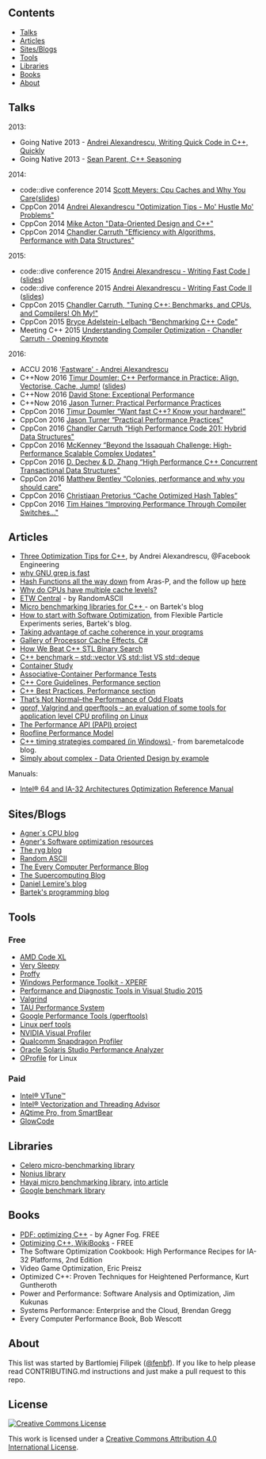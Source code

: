
## Contents
* [Talks](#Talks)
* [Articles](#articles)
* [Sites/Blogs](#sitesblogs)
* [Tools](#tools)
* [Libraries](#libraries)
* [Books](#books)
* [About](#about)

## Talks

2013:

* Going Native 2013 - [Andrei Alexandrescu, Writing Quick Code in C++, Quickly](https://www.youtube.com/watch?v=MvFj8qo1iuA)
* Going Native 2013 - [Sean Parent, C++ Seasoning](https://www.youtube.com/watch?v=qH6sSOr-yk8)

2014:

* code::dive conference 2014 [Scott Meyers: Cpu Caches and Why You Care](https://www.youtube.com/watch?v=WDIkqP4JbkE)([slides](http://www.aristeia.com/TalkNotes/codedive-CPUCachesHandouts.pdf))
* CppCon 2014 [Andrei Alexandrescu "Optimization Tips - Mo' Hustle Mo' Problems"](https://www.youtube.com/watch?v=Qq_WaiwzOtI)
* CppCon 2014 [Mike Acton "Data-Oriented Design and C++" ](https://www.youtube.com/watch?v=rX0ItVEVjHc)
* CppCon 2014 [Chandler Carruth "Efficiency with Algorithms, Performance with Data Structures"](https://www.youtube.com/watch?v=fHNmRkzxHWs)

2015:

* code::dive conference 2015 [Andrei Alexandrescu - Writing Fast Code I](https://www.youtube.com/watch?v=vrfYLlR8X8k) ([slides](http://codedive.pl/wp-content/uploads/2016/01/FastCode-handouts.pdf))
* code::dive conference 2015 [Andrei Alexandrescu - Writing Fast Code II](https://www.youtube.com/watch?v=9tvbz8CSI8M) ([slides](http://codedive.pl/wp-content/uploads/2016/01/FastCode-handouts.pdf))
* CppCon 2015 [Chandler Carruth, "Tuning C++: Benchmarks, and CPUs, and Compilers! Oh My!"](https://www.youtube.com/watch?v=nXaxk27zwlk)
* CppCon 2015 [Bryce Adelstein-Lelbach “Benchmarking C++ Code"](https://www.youtube.com/watch?v=zWxSZcpeS8Q)
* Meeting C++ 2015 [Understanding Compiler Optimization - Chandler Carruth - Opening Keynote](https://www.youtube.com/watch?v=FnGCDLhaxKU)

2016:

* ACCU 2016 ['Fastware' - Andrei Alexandrescu](https://www.youtube.com/watch?v=AxnotgLql0k)
* C++Now 2016 [Timur Doumler: C++ Performance in Practice: Align, Vectorise, Cache, Jump!](https://www.youtube.com/watch?v=c-hZpChQKe0) ([slides](https://github.com/boostcon/cppnow_presentations_2016/blob/master/03_friday/cpp_performance_in_practice_align_vectorise_cache_jump.pdf))
* C++Now 2016 [David Stone: Exceptional Performance](https://www.youtube.com/watch?v=0_FQIDEf7_Q)
* C++Now 2016 [Jason Turner: Practical Performance Practices](https://www.youtube.com/watch?v=lNnBExDoNSQ)
* CppCon 2016 [Timur Doumler “Want fast C++? Know your hardware!" ](https://www.youtube.com/watch?v=BP6NxVxDQIs)
* CppCon 2016 [Jason Turner “Practical Performance Practices" ](https://www.youtube.com/watch?v=uzF4u9KgUWI)
* CppCon 2016 [Chandler Carruth “High Performance Code 201: Hybrid Data Structures" ](https://www.youtube.com/watch?v=vElZc6zSIXM)
* CppCon 2016 [McKenney “Beyond the Issaquah Challenge: High-Performance Scalable Complex Updates"](https://www.youtube.com/watch?v=qcD2Zj9GgI4)
* CppCon 2016 [D. Dechev & D. Zhang “High Performance C++ Concurrent Transactional Data Structures"](https://www.youtube.com/watch?v=uDNb8JL0vv8)
* CppCon 2016 [Matthew Bentley “Colonies, performance and why you should care" ](https://www.youtube.com/watch?v=wBER1R8YyGY)
* CppCon 2016 [Christiaan Pretorius “Cache Optimized Hash Tables” ](https://www.youtube.com/watch?v=aXj_DsIx1xs)
* CppCon 2016 [Tim Haines “Improving Performance Through Compiler Switches..." ](https://www.youtube.com/watch?v=w5Z4JlMJ1VQ)

## Articles
 
* [Three Optimization Tips for C++](https://www.facebook.com/notes/facebook-engineering/three-optimization-tips-for-c/10151361643253920/), by Andrei Alexandrescu, @Facebook Engineering
* [why GNU grep is fast](https://lists.freebsd.org/pipermail/freebsd-current/2010-August/019310.html)
* [Hash Functions all the way down](http://aras-p.info/blog/2016/08/02/Hash-Functions-all-the-way-down/) from Aras-P, and the follow up [here](http://aras-p.info/blog/2016/08/09/More-Hash-Function-Tests/)
* [Why do CPUs have multiple cache levels?](https://fgiesen.wordpress.com/2016/08/07/why-do-cpus-have-multiple-cache-levels/)
* [ETW Central](https://randomascii.wordpress.com/2015/09/24/etw-central/) - by RandomASCII
* [Micro benchmarking libraries for C++ ](http://www.bfilipek.com/2016/01/micro-benchmarking-libraries-for-c.html) - on Bartek's blog
* [How to start with Software Optimization](http://www.bfilipek.com/2014/07/flexible-particle-system-how-to-start.html), from Flexible Particle Experiments series, Bartek's blog.
* [Taking advantage of cache coherence in your programs](http://supercomputingblog.com/optimization/taking-advantage-of-cache-coherence-in-your-programs/)
* [Gallery of Processor Cache Effects, C#](http://igoro.com/archive/gallery-of-processor-cache-effects/)
* [How We Beat C++ STL Binary Search](https://realm.io/news/how-we-beat-cpp-stl-binary-search/)
* [C++ benchmark – std::vector VS std::list VS std::deque](http://baptiste-wicht.com/posts/2012/12/cpp-benchmark-vector-list-deque.html)
* [Container Study](http://www.joshbarczak.com/blog/?p=525)
* [Associative-Container Performance Tests](https://gcc.gnu.org/onlinedocs/libstdc++/ext/pb_ds/assoc_performance_tests.html)
* [C++ Core Guidelines, Performance section](http://isocpp.github.io/CppCoreGuidelines/CppCoreGuidelines#S-performance)
* [C++ Best Practices, Performance section](https://lefticus.gitbooks.io/cpp-best-practices/content/08-Considering_Performance.html)
* [That’s Not Normal–the Performance of Odd Floats](https://randomascii.wordpress.com/2012/05/20/thats-not-normalthe-performance-of-odd-floats/)
* [gprof, Valgrind and gperftools – an evaluation of some tools for application level CPU profiling on Linux](http://gernotklingler.com/blog/gprof-valgrind-gperftools-evaluation-tools-application-level-cpu-profiling-linux/)
* [The Performance API (PAPI) project](http://icl.cs.utk.edu/papi/overview/index.html)
* [Roofline Performance Model](https://crd.lbl.gov/departments/computer-science/PAR/research/roofline/)
* [C++ timing strategies compared (in Windows) ](http://baremetalcode.blogspot.com/2011/10/c-timing-strategies-compared-in-windows.html) - from baremetalcode blog.
* [Simply about complex - Data Oriented Design by example](https://nikitablack.github.io/2017/02/02/Data-Oriented-Design-by-example.html)

Manuals:

* [Intel® 64 and IA-32 Architectures Optimization Reference Manual](http://www.intel.com/content/www/us/en/architecture-and-technology/64-ia-32-architectures-optimization-manual.html)

## Sites/Blogs

* [Agner`s CPU blog](http://www.agner.org/optimize/blog/)
* [Agner's Software optimization resources](http://www.agner.org/optimize/)
* [The ryg blog](https://fgiesen.wordpress.com/)
* [Random ASCII](https://randomascii.wordpress.com/)
* [The Every Computer Performance Blog](https://rwwescott.wordpress.com/)
* [The Supercomputing Blog](http://supercomputingblog.com/)
* [Daniel Lemire's blog](http://lemire.me/blog/)
* [Bartek's programming blog](http://www.bfilipek.com)

## Tools

### Free

* [AMD Code XL](http://developer.amd.com/tools-and-sdks/opencl-zone/codexl/)
* [Very Sleepy](http://www.codersnotes.com/sleepy/)
* [Proffy](http://www.pauldoo.com/proffy/)
* [Windows Performance Toolkit - XPERF](https://msdn.microsoft.com/en-us/library/hh162945.aspx)
* [Performance and Diagnostic Tools in Visual Studio 2015](https://msdn.microsoft.com/en-us/magazine/dn973013.aspx)
* [Valgrind](http://valgrind.org/)
* [TAU Performance System](http://www.cs.uoregon.edu/research/tau/home.php)
* [Google Performance Tools (gperftools)](https://github.com/gperftools/gperftools)
* [Linux perf tools](https://perf.wiki.kernel.org/index.php/Tutorial)
* [NVIDIA Visual Profiler](https://developer.nvidia.com/nvidia-visual-profiler)
* [Qualcomm Snapdragon Profiler](https://developer.qualcomm.com/software/snapdragon-profiler)
* [Oracle Solaris Studio Performance Analyzer](http://www.oracle.com/technetwork/server-storage/solarisstudio/features/performance-analyzer-2292312.html)
* [OProfile](http://oprofile.sourceforge.net/about/) for Linux

### Paid

* [Intel® VTune™](https://software.intel.com/en-us/intel-vtune-amplifier-xe)
* [Intel® Vectorization and Threading Advisor](https://software.intel.com/en-us/intel-advisor-xe)
* [AQtime Pro, from SmartBear](https://smartbear.com/product/aqtime-pro/overview/)
* [GlowCode](http://www.glowcode.com/summary1_gc.htm)


## Libraries

* [Celero micro-benchmarking library](https://github.com/DigitalInBlue/Celero)
* [Nonius library](https://nonius.io)
* [Hayai micro benchmarking library](https://github.com/nickbruun/hayai), [into article](https://bruun.co/2012/02/07/easy-cpp-benchmarking)
* [Google benchmark library](https://github.com/google/benchmark)

## Books

* [PDF: optimizing C++](http://www.agner.org/optimize/optimizing_cpp.pdf) - by Agner Fog. FREE
* [Optimizing C++, WikiBooks](https://en.wikibooks.org/wiki/Optimizing_C%2B%2B) - FREE
* The Software Optimization Cookbook: High Performance Recipes for IA-32 Platforms, 2nd Edition
* Video Game Optimization, Eric Preisz
* Optimized C++: Proven Techniques for Heightened Performance, Kurt Guntheroth
* Power and Performance: Software Analysis and Optimization, Jim Kukunas
* Systems Performance: Enterprise and the Cloud, Brendan Gregg 
* Every Computer Performance Book, Bob Wescott 

## About
This list was started by Bartlomiej Filipek ([@fenbf](https://twitter.com/fenbf)). If you like to help please read CONTRIBUTING.md instructions and just make a pull request to this repo.

## License

[![Creative Commons License](http://i.creativecommons.org/l/by/4.0/88x31.png)](http://creativecommons.org/licenses/by/4.0/)

This work is licensed under a [Creative Commons Attribution 4.0 International License](http://creativecommons.org/licenses/by/4.0/).
